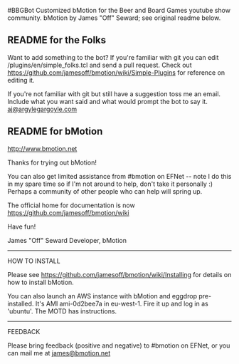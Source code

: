 #BBGBot
Customized bMotion for the Beer and Board Games youtube show community.
bMotion by James "Off" Seward; see original readme below.

README for the Folks
------------------
Want to add something to the bot? If you're familiar with git you can edit /plugins/en/simple_folks.tcl and send a pull request.
Check out https://github.com/jamesoff/bmotion/wiki/Simple-Plugins for reference on editing it.

If you're not familiar with git but still have a suggestion toss me an email. Include what you want said and what would prompt the bot to say it.
aj@argylegargoyle.com



README for bMotion
------------------

http://www.bmotion.net

Thanks for trying out bMotion!

You can also get limited assistance from #bmotion on EFNet -- note
I do this in my spare time so if I'm not around to help, don't take
it personally :) Perhaps a community of other people who can help
will spring up.

The official home for documentation is now 
https://github.com/jamesoff/bmotion/wiki

Have fun!

James "Off" Seward
Developer, bMotion

---------------------------------------------------------------------
HOW TO INSTALL

Please see https://github.com/jamesoff/bmotion/wiki/Installing for 
details on how to install bMotion.

You can also launch an AWS instance with bMotion and eggdrop pre-
installed. It's AMI ami-0d2bee7a in eu-west-1. Fire it up and log in
as 'ubuntu'. The MOTD has instructions.

---------------------------------------------------------------------
FEEDBACK

Please bring feedback (positive and negative) to #bmotion on EFNet, or
you can mail me at james@bmotion.net

